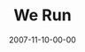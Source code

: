 ---
layout: message
category: message
series: "Context"
title: "We Run"
date: 2007-11-10-00-00
message_id: 465
sc-permalink-url: "http://soundcloud.com/crdschurch/we-run"
audio: "http://s3.amazonaws.com/crossroads-media/messages/audio/Context_1_Run_11-11-07_Tome_webaudio.mp3"
audio-duration: "37:06"
explicit: false
---